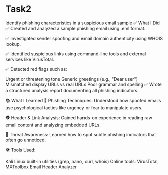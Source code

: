 # Task2
 Identify phishing characteristics in a suspicious email sample
✅ What I Did
✅ Created and analyzed a sample phishing email using .eml format.

✅ Investigated sender spoofing and email domain authenticity using WHOIS lookup.

✅ Identified suspicious links using command-line tools and external services like VirusTotal.

✅ Detected red flags such as:

Urgent or threatening tone
Generic greetings (e.g., "Dear user")
Mismatched display URLs vs real URLs
Poor grammar and spelling
✅ Wrote a structured analysis report documenting all phishing indicators.

📚 What I Learned
🔐 Phishing Techniques: Understood how spoofed emails use psychological tactics like urgency or fear to manipulate users.

🕵 Header & Link Analysis: Gained hands-on experience in reading raw email content and analyzing embedded URLs.

🧠 Threat Awareness: Learned how to spot subtle phishing indicators that often go unnoticed.

🛠 Tools Used:

Kali Linux built-in utilities (grep, nano, curl, whois)
Online tools: VirusTotal, MXToolbox Email Header Analyzer
